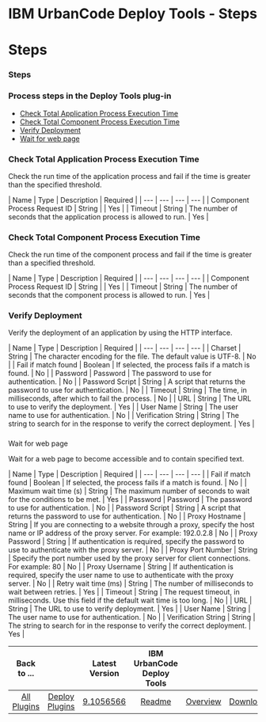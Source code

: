 
IBM UrbanCode Deploy Tools - Steps
==================================

# Steps



### Steps




 



### Process steps in the Deploy Tools plug-in


* [Check Total Application Process Execution 
Time](#check_total_application_process_execution_time)
* [Check Total Component Process Execution 
Time](#check_total_component_process_execution_time)
* [Verify Deployment](#verify_deployment)
* [Wait for web 
page](#wait_for_web_page)




### Check Total Application Process Execution Time


Check the run time of the application
 process and fail if the time is greater than the specified threshold.




| Name | Type | Description | Required |
| 
--- | --- | --- | --- |
| Component Process Request ID | String |  | Yes |
| Timeout | String | The number of seconds 
that the application process is allowed to run. | Yes |


### Check Total Component Process Execution Time


Check the 
run time of the component process and fail if the time is greater than a specified threshold.




| Name | Type | 
Description | Required |
| --- | --- | --- | --- |
| Component Process Request ID | String |  | Yes |
| Timeout | String
 | The number of seconds that the component process is allowed to run. | Yes |


### Verify Deployment


Verify the 
deployment of an application by using the HTTP interface.




| Name | Type | Description | Required |
| --- | --- | ---
 | --- |
| Charset | String | The character encoding for the file. The default value is UTF-8. | No |
| Fail if match 
found | Boolean | If selected, the process fails if a match is found. | No |
| Password | Password | The password to use
 for authentication. | No |
| Password Script | String | A script that returns the password to use for authentication. |
 No |
| Timeout | String | The time, in milliseconds, after which to fail the process. | No |
| URL | String | The URL 
to use to verify the deployment. | Yes |
| User Name | String | The user name to use for authentication. | No |
| 
Verification String | String | The string to search for in the response to verify the correct deployment. | Yes |


### 
Wait for web page


Wait for a web page to become accessible and to contain specified text.




| Name | Type | 
Description | Required |
| --- | --- | --- | --- |
| Fail if match found | Boolean | If selected, the process fails if a
 match is found. | No |
| Maximum wait time (s) | String | The maximum number of seconds to wait for the conditions to 
be met. | Yes |
| Password | Password | The password to use for authentication. | No |
| Password Script | String | A 
script that returns the password to use for authentication. | No |
| Proxy Hostname | String | If you are connecting to 
a website through a proxy, specify the host name or IP address of the proxy server. For example: 192.0.2.8
  | No |
| 
Proxy Password | String | If authentication is required, specify the password to use to authenticate with the proxy 
server. | No |
| Proxy Port Number | String | Specify the port number used by the proxy server for client connections. 
For example: 80
  | No |
| Proxy Username | String | If authentication is required, specify the user name to use to 
authenticate with the proxy server. | No |
| Retry wait time (ms) | String | The number of milliseconds to wait between 
retries. | Yes |
| Timeout | String | The request timeout, in milliseconds. Use this field if the default wait time is 
too long. | No |
| URL | String | The URL to use to verify deployment. | Yes |
| User Name | String | The user name to 
use for authentication. | No |
| Verification String | String | The string to search for in the response to verify the 
correct deployment. | Yes |





|Back to ...||Latest Version|IBM UrbanCode Deploy Tools |||
| :---: | :---: | :---: | :---: | :---: | :---: |
|[All Plugins](../../index.md)|[Deploy Plugins](../README.md)|[9.1056566](https://raw.githubusercontent.com/UrbanCode/IBM-UCD-PLUGINS/main/files/DeployTools/DeployTools-9.1056566.zip)|[Readme](README.md)|[Overview](overview.md)|[Downloads](downloads.md)|
